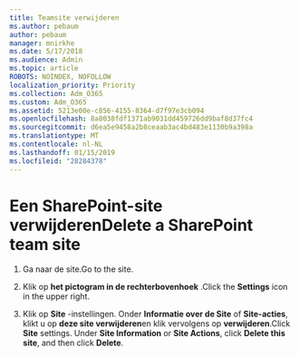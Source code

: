 ```yaml
---
title: Teamsite verwijderen
ms.author: pebaum
author: pebaum
manager: mnirkhe
ms.date: 5/17/2018
ms.audience: Admin
ms.topic: article
ROBOTS: NOINDEX, NOFOLLOW
localization_priority: Priority
ms.collection: Adm_O365
ms.custom: Adm_O365
ms.assetid: 5213e00e-c856-4155-8364-d7f97e3cb094
ms.openlocfilehash: 8a8038fdf1371ab9031dd459726dd9baf8d37fc4
ms.sourcegitcommit: d6ea5e9458a2b8ceaab3ac4bd483e1130b9a398a
ms.translationtype: MT
ms.contentlocale: nl-NL
ms.lasthandoff: 01/15/2019
ms.locfileid: "28284378"
---
```

# <a name="delete-a-sharepoint-team-site"></a><span data-ttu-id="f7c97-102">Een SharePoint-site verwijderen</span><span class="sxs-lookup"><span data-stu-id="f7c97-102">Delete a SharePoint team site</span></span>

1. <span data-ttu-id="f7c97-103">Ga naar de site.</span><span class="sxs-lookup"><span data-stu-id="f7c97-103">Go to the site.</span></span>
    
2. <span data-ttu-id="f7c97-104">Klik op **het pictogram in de rechterbovenhoek** .</span><span class="sxs-lookup"><span data-stu-id="f7c97-104">Click the **Settings** icon in the upper right.</span></span> 
    
3. <span data-ttu-id="f7c97-p101">Klik op **Site** -instellingen. Onder **Informatie over de Site** of **Site-acties**, klikt u op **deze site verwijderen**en klik vervolgens op **verwijderen**.</span><span class="sxs-lookup"><span data-stu-id="f7c97-p101">Click **Site** settings. Under **Site Information** or **Site Actions**, click **Delete this site**, and then click **Delete**.</span></span>
    

